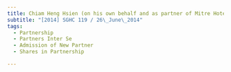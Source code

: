 ```yaml
---
title: Chiam Heng Hsien (on his own behalf and as partner of Mitre Hotel Proprietors) v Chiam 
subtitle: "[2014] SGHC 119 / 26\_June\_2014"
tags:
  - Partnership
  - Partners Inter Se
  - Admission of New Partner
  - Shares in Partnership

---
```


